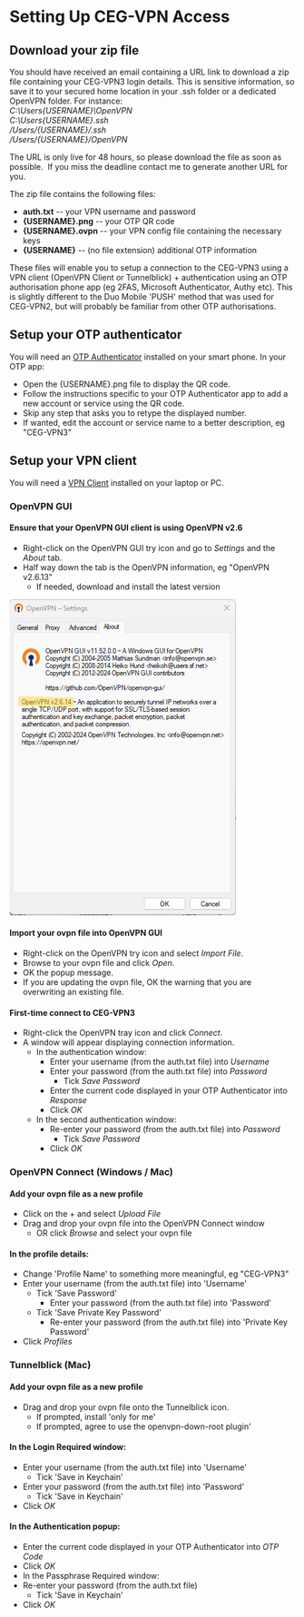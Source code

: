 # Setting Up CEG-VPN Access
## Download your zip file
You should have received an email containing a URL link to download a zip file containing your CEG-VPN3 login details.  This is sensitive information, so save it to your secured home location in your .ssh folder or a dedicated OpenVPN folder. For instance:  
*C:\Users\{USERNAME}\OpenVPN*  
*C:\Users\{USERNAME}\.ssh*  
*/Users/{USERNAME}/.ssh*  
*/Users/{USERNAME}/OpenVPN*  

The URL is only live for 48 hours, so please download the file as soon as possible.  If you miss the deadline contact me to generate another URL for you.

The zip file contains the following files:

- **auth.txt** -- your VPN username and password
- **{USERNAME}.png** -- your OTP QR code
- **{USERNAME}.ovpn** -- your VPN config file containing the necessary keys
- **{USERNAME}** -- (no file extension) additional OTP information

These files will enable you to setup a connection to the CEG-VPN3 using a VPN client (OpenVPN Client or Tunnelblick) + authentication using an OTP authorisation phone app (eg 2FAS, Microsoft Authenticator, Authy etc).  This is slightly different to the Duo Mobile 'PUSH' method that was used for CEG-VPN2, but will probably be familiar from other OTP authorisations.

## Setup your OTP authenticator
You will need an [OTP Authenticator](/Connecting/Required_Software/#OTP-Authenticator) installed on your smart phone.  In your OTP app:

- Open the {USERNAME}.png file to display the QR code.
- Follow the instructions specific to your OTP Authenticator app to add a new account or service using the QR code.
- Skip any step that asks you to retype the displayed number.
- If wanted, edit the account or service name to a better description, eg "CEG-VPN3"

## Setup your VPN client
You will need a [VPN Client](/Connecting/Required_Software/#VPN-Client) installed on your laptop or PC.

### OpenVPN GUI
#### Ensure that your OpenVPN GUI client is using OpenVPN v2.6
- Right-click on the OpenVPN GUI try icon and go to *Settings* and the *About* tab.
- Half way down the tab is the OpenVPN information, eg "OpenVPN v2.6.13"
	- If needed, download and install the latest version

![OpenVPN-Version](/_img/Connect/VPN-OpenVPN_Settings_highlight.png)
#### Import your ovpn file into OpenVPN GUI
- Right-click on the OpenVPN try icon and select *Import File*.
- Browse to your ovpn file and click *Open*.
- OK the popup message.
- If you are updating the ovpn file, OK the warning that you are overwriting an existing file.
#### First-time connect to CEG-VPN3
- Right-click the OpenVPN tray icon and click *Connect*.
- A window will appear displaying connection information.
  - In the authentication window:
    - Enter your username (from the auth.txt file) into *Username*
    - Enter your password (from the auth.txt file) into *Password*
      - Tick *Save Password*
    - Enter the current code displayed in your OTP Authenticator into *Response*
    - Click *OK*
  - In the second authentication window:
    - Re-enter your password (from the auth.txt file) into *Password*
      - Tick *Save Password*
    - Click *OK*

### OpenVPN Connect (Windows / Mac)
#### Add your ovpn file as a new profile
- Click on the + and select *Upload File*
- Drag and drop your ovpn file into the OpenVPN Connect window
  - OR click *Browse* and select your ovpn file
#### In the profile details:
- Change 'Profile Name' to something more meaningful, eg "CEG-VPN3"
- Enter your username (from the auth.txt file) into 'Username'
  - Tick 'Save Password'
	- Enter your password (from the auth.txt file) into 'Password'
  - Tick 'Save Private Key Password'
	- Re-enter your password (from the auth.txt file) into 'Private Key Password'
- Click *Profiles*

### Tunnelblick (Mac)
#### Add your ovpn file as a new profile
- Drag and drop your ovpn file onto the Tunnelblick icon.
  - If prompted, install 'only for me'
  - If prompted, agree to use the openvpn-down-root plugin'
#### In the Login Required window:
- Enter your username (from the auth.txt file) into 'Username'
  - Tick 'Save in Keychain'
- Enter your password (from the auth.txt file) into 'Password'
  - Tick 'Save in Keychain'
- Click *OK*
#### In the Authentication popup:
- Enter the current code displayed in your OTP Authenticator into *OTP Code*
- Click *OK*
- In the Passphrase Required window:
- Re-enter your password (from the auth.txt file)
  - Tick 'Save in Keychain'
- Click *OK*














